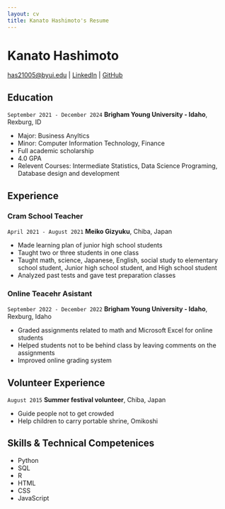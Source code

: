 ```yaml
---
layout: cv
title: Kanato Hashimoto's Resume
---
```

# Kanato Hashimoto

<div id="webaddress">
<a href="has21005@byui.edu">has21005@byui.edu</a>
| <a href="https://www.linkedin.com/in/kanatohashimoto/">LinkedIn</a>
| <a href="https://github.com/has21005/Hashimoto_resume/tree/master">GitHub</a>
</div>

<!-- https://www.monique.tech/the-art-of-markdown -->

## Education

`September 2021 - December 2024`
__Brigham Young University - Idaho__, Rexburg, ID

- Major: Business Anyltics
- Minor: Computer Information Technology, Finance
- Full academic scholarship 
- 4.0 GPA
- Relevent Courses: Intermediate Statistics, Data Science Programing, Database design and development


## Experience

### Cram School Teacher

`April 2021 - August 2021`
__Meiko Gizyuku__, Chiba, Japan

- Made learning plan of junior high school students
- Taught two or three students in one class 
- Taught math, science, Japanese, English, social study to elementary school student, Junior high school student, and High school student 
- Analyzed past tests and gave test preparation classes

### Online Teacehr Asistant

`September 2022 - December 2022`
__Brigham Young University - Idaho__, Rexburg, Idaho

- Graded assignments related to math and Microsoft Excel for online students
- Helped students not to be behind class by leaving comments on the assignments
- Improved online grading system


## Volunteer Experience

`August 2015`
__Summer festival volunteer__, Chiba, Japan

- Guide people not to get crowded
- Help children to carry portable shrine, Omikoshi

## Skills & Technical Competenices
- Python
- SQL 
- R
- HTML
- CSS
- JavaScript 


<!-- ### Footer

Last updated: July 2023 -->


